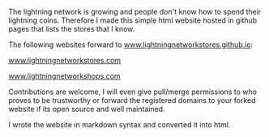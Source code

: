 The lightning network is growing and people don't know how to spend their lightning coins. Therefore I made this simple html website hosted in github pages that lists the stores that I know. 


The following websites forward to www.lightningnetworkstores.github.io:

www.lightningnetworkstores.com

www.lightningnetworkshops.com

Contributions are welcome, I will even give pull/merge permissions to who proves to be trustworthy or forward the registered domains to your forked website if its open source and well maintained.

I wrote the website in markdown syntax and converted it into html.